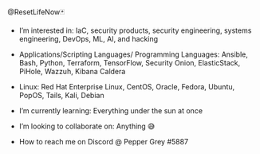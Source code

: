@ResetLifeNow🃏

-  I’m interested in:
     IaC, security products, security engineering, systems engineering, DevOps, ML, AI, and hacking
-  Applications/Scripting Languages/ Programming Languages:
     Ansible, Bash, Python, Terraform, TensorFlow, Security Onion, ElasticStack, PiHole, Wazzuh, Kibana Caldera 
  
-  Linux:
     Red Hat Enterprise Linux, CentOS, Oracle, Fedora, Ubuntu, PopOS, Tails, Kali, Debian
     
- I’m currently learning: Everything under the sun at once
- I’m looking to collaborate on: Anything 😅
- How to reach me on Discord @ Pepper Grey #5887

<!---
ResetLifeNow/ResetLifeNow is a ✨ special ✨ repository because its `README.md` (this file) appears on your GitHub profile.
You can click the Preview link to take a look at your changes.
--->

